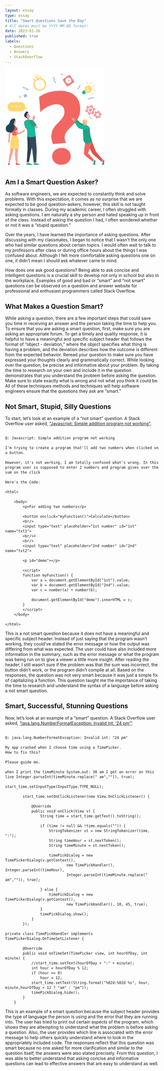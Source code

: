 ```yaml
---
layout: essay
type: essay
title: "Smart Questions Save the Day"
# All dates must be YYYY-MM-DD format!
date: 2023-01-26
published: true
labels:
  - Questions
  - Answers
  - StackOverflow
---
```


<img width="325px" class="rounded float-start pe-4" src="../img/questions.png">

## Am I a Smart Question Asker?
As software engineers, we are expected to constantly think and solve problems. With this expectation, it comes as no surprise that we are expected to be good question-askers, however, this skill is not taught formally in classes. During my academic career, I often struggled with asking questions. I am naturally a shy person and hated speaking up in front of the class. Instead of asking the question I had, I often wondered whether or not it was a “stupid question.” 

Over the years, I have learned the importance of asking questions. After discussing with my classmates, I began to notice that I wasn’t the only one who had similar questions about certain topics. I would often wait to talk to my professors after class or during office hours about the things I was confused about. Although I felt more comfortable asking questions one on one, it didn’t mean I should ask whatever came to mind. 

How does one ask good questions? Being able to ask concise and intelligent questions is a crucial skill to develop not only in school but also in the workplace. Examples of good and bad or “smart” and “not smart” questions can be observed on a question and answer website for professional and enthusiast programmers called Stack Overflow.

## What Makes a Question Smart?
While asking a question, there are a few important steps that could save you time in receiving an answer and the person taking the time to help you. To ensure that you are asking a smart question, first, make sure you are asking an appropriate forum. To get a timely and quality response, it is helpful to have a meaningful and specific subject header that follows the format of “object - deviation,” where the object specifies what thing is having a problem, and the deviation describes how the outcome is different from the expected behavior. Reread your question to make sure you have expressed your thoughts clearly and grammatically correct. While looking over the question, be precise and informative about your problem. By taking the time to research on your own and include it in the question demonstrates that you understand the problem before asking the question. Make sure to state exactly what is wrong and not what you think it could be. All of these techniques methods and techniques will help software engineers ensure that the questions they ask are “smart.”

## Not Smart, Stupid, Silly Questions
To start, let’s look at an example of a “not smart” question. A Stack Overflow user asked, ["Javascript: Simple addition program not working"](https://stackoverflow.com/questions/32562260/javascript-simple-addition-program-not-working). 

```

Q: Javascript: Simple addition program not working

I'm trying to create a program that'll add two numbers when clicked on a button.

However, it's not working, I am totally confused what's wrong. In this program user is supposed to enter 2 numbers and program gives user the sum on the click

Here's the Code:

<html>

    <body>
        <p>For adding two numbers</p>

        <button onclick="myFunction()">Calculate</button>
        <br/>
        <input type="text" placeholder="1st number" id="1st" name="txt1">
        <br/>+
        <br/>
        <input type="text" placeholder="2nd number" id="2nd" name="txt2">

        <p id="demo"></p>

        <script>
        function myFunction() {
            var a = document.getElementById("1st").value;
            var b = document.getElementById("2nd").value;
            var c = number(a) + number(b);

            document.getElementById("demo").innerHTML = c;
        }
        </script>
    </body>

</html>

```

This is a not smart question because it does not have a meaningful and specific subject header. Instead of just saying that the program wasn’t working, they could’ve stated the error message or how the output was differing from what was expected. The user could have also included more information in the summary, such as the error message or what the program was being run on to give a viewer a little more insight. After reading the header, I still wasn’t sure if the problem was that the sum was incorrect, the button didn’t work, or the program didn’t compile at all. Based on the responses, the question was not very smart because it was just a simple fix of capitalizing a function. This question taught me the importance of taking the time to research and understand the syntax of a language before asking a not smart question.

## Smart, Successful, Stunning Questions
Now, let’s look at an example of a “smart” question. A Stack Overflow user asked, [“java.lang.NumberFormatException: Invalid int: ‘24 pm’”](https://stackoverflow.com/questions/43362754/java-lang-numberformatexception-invalid-int-24-pm). 

```

Q: java.lang.NumberFormatException: Invalid int: "24 pm"

My app crashed when I choose time using a TimePicker.
How to fix this?

Please guide me.

when I print the timeMinute System.out: 30 am I get an error on this line Integer.parseInt(timeMinute.replace(" am","")), true);

start_time.setInputType(InputType.TYPE_NULL);

        start_time.setOnClickListener(new View.OnClickListener() {

            @Override
            public void onClick(View v) {
                String time = start_time.getText().toString();

                if (time != null && !time.equals("")) {
                    StringTokenizer st = new StringTokenizer(time, ":");
                    String timeHour = st.nextToken();
                    String timeMinute = st.nextToken();

                    timePickDialog = new TimePickerDialog(v.getContext(),
                            new TimePickHandler(), Integer.parseInt(timeHour),
                            Integer.parseInt(timeMinute.replace(" am","")), true);

                } else {
                    timePickDialog = new TimePickerDialog(v.getContext(),
                            new TimePickHandler(), 10, 45, true);
                }
                timePickDialog.show();
            }
        });

private class TimePickHandler implements TimePickerDialog.OnTimeSetListener {

        @Override
        public void onTimeSet(TimePicker view, int hourOfDay, int minute) {
            //start_time.setText(hourOfDay + ":" + minute);
            int hour = hourOfDay % 12;
            if (hour == 0)
                hour = 12;
            start_time.setText(String.format("%02d:%02d %s", hour, minute,hourOfDay < 12 ? "am" : "pm"));
            timePickDialog.hide();
        }
    }

```

This is an example of a smart question because the subject header provides the type of language the person is using and the error that they are running into. The user has tried to print out certain aspects of the program, which shows they are attempting to understand what the problem is before asking a question. Also, the user provides which line is associated with the error message to help others quickly understand where to look in the appropriately included code. The responses reflect that this question was smart because no one asked for more clarification and similar to the question itself, the answers were also stated precisely. From this question, I was able to better understand that asking concise and informative questions can lead to effective answers that are easy to understand as well.
